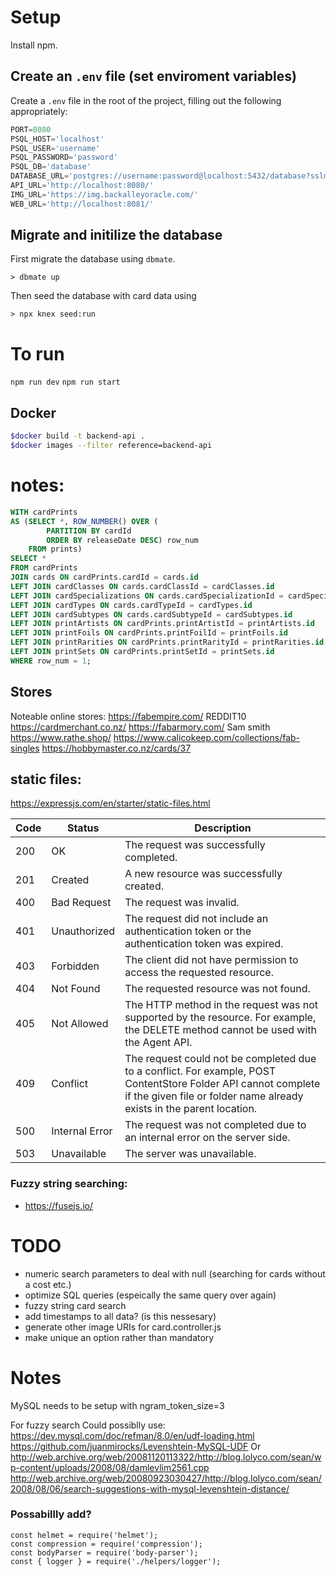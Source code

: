 # Setup

Install npm.

## Create an `.env` file (set enviroment variables)

Create a `.env` file in the root of the project, filling out the following appropriately:
```js
PORT=8080
PSQL_HOST='localhost'
PSQL_USER='username'
PSQL_PASSWORD='password'
PSQL_DB='database'
DATABASE_URL='postgres://username:password@localhost:5432/database?sslmode=disable'
API_URL='http://localhost:8080/'
IMG_URL='https://img.backalleyoracle.com/'
WEB_URL='http://localhost:8081/'
```

## Migrate and initilize the database


First migrate the database using `dbmate`.

```
> dbmate up
```

Then seed the database with card data using

```
> npx knex seed:run
```

# To run

`npm run dev`
`npm run start`


## Docker

```bash
$docker build -t backend-api .
$docker images --filter reference=backend-api


```


# notes:
```sql
WITH cardPrints
AS (SELECT *, ROW_NUMBER() OVER (
		PARTITION BY cardId 
		ORDER BY releaseDate DESC) row_num
	FROM prints)
SELECT *
FROM cardPrints
JOIN cards ON cardPrints.cardId = cards.id
LEFT JOIN cardClasses ON cards.cardClassId = cardClasses.id
LEFT JOIN cardSpecializations ON cards.cardSpecializationId = cardSpecializations.id
LEFT JOIN cardTypes ON cards.cardTypeId = cardTypes.id
LEFT JOIN cardSubtypes ON cards.cardSubtypeId = cardSubtypes.id
LEFT JOIN printArtists ON cardPrints.printArtistId = printArtists.id
LEFT JOIN printFoils ON cardPrints.printFoilId = printFoils.id
LEFT JOIN printRarities ON cardPrints.printRarityId = printRarities.id
LEFT JOIN printSets ON cardPrints.printSetId = printSets.id
WHERE row_num = 1;
```

## Stores
Noteable online stores:
https://fabempire.com/ REDDIT10
https://cardmerchant.co.nz/
https://fabarmory.com/ Sam smith
https://www.rathe.shop/
https://www.calicokeep.com/collections/fab-singles
https://hobbymaster.co.nz/cards/37


## static files:
https://expressjs.com/en/starter/static-files.html


| Code | Status | Description |
|---|---|---|
| 200 | OK | The request was successfully completed. |
| 201 | Created | A new resource was successfully created. |
| 400 | Bad Request | The request was invalid. |
| 401 | Unauthorized | The request did not include an authentication token or the authentication token was expired. |
| 403 | Forbidden | The client did not have permission to access the requested resource. |
| 404 | Not Found | The requested resource was not found. |
| 405 | Not Allowed | The HTTP method in the request was not supported by the resource. For example, the DELETE method cannot be used with the Agent API. |
| 409 | Conflict | The request could not be completed due to a conflict. For example,  POST ContentStore Folder API cannot complete if the given file or folder name already exists in the parent location. |
| 500 | Internal Error | The request was not completed due to an internal error on the server side. |
| 503 | Unavailable | The server was unavailable. |



### Fuzzy string searching:
 - https://fusejs.io/



# TODO
 - numeric search parameters to deal with null (searching for cards without a cost etc.)
 - optimize SQL queries (espeically the same query over again)
 - fuzzy string card search
 - add timestamps to all data? (is this nessesary)
 - generate other image URIs for card.controller.js
 - make unique an option rather than mandatory



# Notes
	
MySQL needs to be setup with ngram_token_size=3

For fuzzy search Could possiblly use:
	https://dev.mysql.com/doc/refman/8.0/en/udf-loading.html
	https://github.com/juanmirocks/Levenshtein-MySQL-UDF
Or
http://web.archive.org/web/20081120113322/http://blog.lolyco.com/sean/wp-content/uploads/2008/08/damlevlim2561.cpp
http://web.archive.org/web/20080923030427/http://blog.lolyco.com/sean/2008/08/06/search-suggestions-with-mysql-levenshtein-distance/


### Possabillly add?
```
const helmet = require('helmet');
const compression = require('compression');
const bodyParser = require('body-parser');
const { logger } = require('./helpers/logger');
```